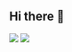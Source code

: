 ## Hi there 👋

<!--
**Faiz-Hidayat/faiz-hidayat** is a ✨ _special_ ✨ repository because its `README.md` (this file) appears on your GitHub profile.

Here are some ideas to get you started:

- 🔭 I’m currently working on ...
- 🌱 I’m currently learning ...
- 👯 I’m looking to collaborate on ...
- 🤔 I’m looking for help with ...
- 💬 Ask me about ...
- 📫 How to reach me: ...
- 😄 Pronouns: ...
- ⚡ Fun fact: ...
-->
![]([https://komarev.com/ghpvc/?username=your-github-username](https://komarev.com/ghpvc/?username=faiz-hidayat&color=brightgreen&style=for-the-badge&label=VIEWED+PROFILE&base=1000))
![](https://hit.yhype.me/github/profile?user_id=109057000)

